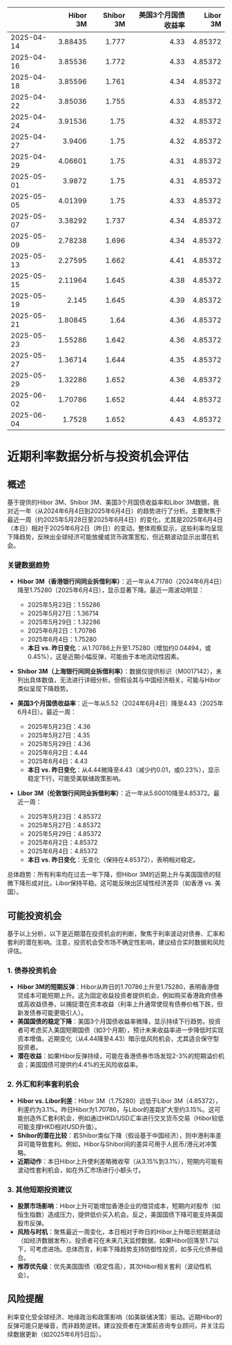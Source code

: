 |            |   Hibor 3M |   Shibor 3M |   美国3个月国债收益率 |   Libor 3M |
|:-----------|-----------:|------------:|----------------------:|-----------:|
| 2025-04-14 |    3.88435 |       1.777 |                  4.33 |    4.85372 |
| 2025-04-16 |    3.85536 |       1.772 |                  4.33 |    4.85372 |
| 2025-04-18 |    3.85596 |       1.761 |                  4.34 |    4.85372 |
| 2025-04-22 |    3.85036 |       1.755 |                  4.33 |    4.85372 |
| 2025-04-24 |    3.91536 |       1.75  |                  4.32 |    4.85372 |
| 2025-04-27 |    3.9406  |       1.75  |                  4.32 |    4.85372 |
| 2025-04-29 |    4.06601 |       1.75  |                  4.31 |    4.85372 |
| 2025-05-01 |    3.9872  |       1.75  |                  4.31 |    4.85372 |
| 2025-05-05 |    4.01399 |       1.75  |                  4.33 |    4.85372 |
| 2025-05-07 |    3.38292 |       1.737 |                  4.34 |    4.85372 |
| 2025-05-09 |    2.78238 |       1.696 |                  4.34 |    4.85372 |
| 2025-05-13 |    2.27595 |       1.662 |                  4.41 |    4.85372 |
| 2025-05-15 |    2.11964 |       1.645 |                  4.38 |    4.85372 |
| 2025-05-19 |    2.145   |       1.645 |                  4.39 |    4.85372 |
| 2025-05-21 |    1.80845 |       1.64  |                  4.36 |    4.85372 |
| 2025-05-23 |    1.55286 |       1.642 |                  4.36 |    4.85372 |
| 2025-05-27 |    1.36714 |       1.644 |                  4.35 |    4.85372 |
| 2025-05-29 |    1.32286 |       1.652 |                  4.36 |    4.85372 |
| 2025-06-02 |    1.70786 |       1.652 |                  4.44 |    4.85372 |
| 2025-06-04 |    1.7528  |       1.652 |                  4.43 |    4.85372 |

# 近期利率数据分析与投资机会评估

## 概述
基于提供的Hibor 3M、Shibor 3M、美国3个月国债收益率和Libor 3M数据，我对近一年（从2024年6月4日到2025年6月4日）的趋势进行了分析。主要聚焦于最近一周（约2025年5月28日至2025年6月4日）的变化，尤其是2025年6月4日（本日）相对于2025年6月2日（昨日）的变动。整体观察显示，这些利率均呈现下降趋势，反映出全球经济可能放缓或货币政策宽松，但近期波动显示出潜在机会。

### 关键数据趋势
- **Hibor 3M（香港银行间同业拆借利率）**：近一年从4.71780（2024年6月4日）降至1.75280（2025年6月4日），显示显著下降。最近一周波动明显：
  - 2025年5月23日：1.55286
  - 2025年5月27日：1.36714
  - 2025年5月29日：1.32286
  - 2025年6月2日：1.70786
  - 2025年6月4日：1.75280
  - **本日 vs. 昨日变化**：从1.70786上升至1.75280（增加约0.04494，或0.45%），这是近期小幅反弹，可能由于本地流动性因素。
  
- **Shibor 3M（上海银行间同业拆借利率）**：数据仅提供标识（M0017142），未列出具体数值，无法进行详细分析。但假设其与中国经济相关，可能与Hibor类似呈现下降趋势。

- **美国3个月国债收益率**：近一年从5.52（2024年6月4日）降至4.43（2025年6月4日）。最近一周：
  - 2025年5月23日：4.36
  - 2025年5月27日：4.35
  - 2025年5月29日：4.36
  - 2025年6月2日：4.44
  - 2025年6月4日：4.43
  - **本日 vs. 昨日变化**：从4.44微降至4.43（减少约0.01，或0.23%），显示稳定下行，可能受美联储政策影响。

- **Libor 3M（伦敦银行间同业拆借利率）**：近一年从5.60010降至4.85372。最近一周：
  - 2025年5月23日：4.85372
  - 2025年5月27日：4.85372
  - 2025年5月29日：4.85372
  - 2025年6月2日：4.85372
  - 2025年6月4日：4.85372
  - **本日 vs. 昨日变化**：无变化（保持在4.85372），表明相对稳定。

总体趋势：所有利率均在过去一年下降，但Hibor 3M的近期上升与美国国债的轻微下降形成对比，Libor保持平稳。这可能反映出区域性经济差异（如香港 vs. 美国）。

## 可能投资机会
基于以上分析，以下是近期潜在投资机会的判断，聚焦于利率波动对债券、汇率和套利的潜在影响。注意，投资机会受市场不确定性影响，建议结合实时数据和风险评估。

### 1. **债券投资机会**
   - **Hibor 3M的短期反弹**：Hibor从昨日的1.70786上升至1.75280，表明香港借贷成本可能短期上升。这为固定收益投资者提供机会，例如购买香港政府债券或高收益债券，以捕捉潜在资本收益（利率上升通常使现有债券价格下跌，但新发债券可能更吸引人）。
   - **美国国债的稳定下降**：美国3个月国债收益率微降，显示持续下行趋势。投资者可考虑买入美国短期国债（如3个月期），预计未来收益率进一步降低时实现资本增值。近期变化（从4.44降至4.43）暗示低风险机会，尤其适合保守型投资者。
   - **潜在收益**：如果Hibor反弹持续，可能在香港债券市场发现2-3%的短期溢价机会；美国国债可提供约4.4%的无风险收益率。

### 2. **外汇和利率套利机会**
   - **Hibor vs. Libor利差**：Hibor 3M（1.75280）远低于Libor 3M（4.85372），利差约为3.1%。昨日Hibor为1.70786，与Libor的差距扩大至约3.15%。这可能创造外汇套利机会，例如通过HKD/USD汇率进行交叉货币交易（Hibor较低可能支撑HKD相对USD升值）。
   - **Shibor的潜在比较**：若Shibor类似下降（假设基于中国经济），则中港利率差异可能导致套利。例如，Hibor与Shibor间的差异可用于人民币/港元对冲策略。
   - **近期动作**：本日Hibor上升使利差略微收窄（从3.15%到3.1%），短期内可能有波动性套利机会，如在外汇市场进行小额头寸。

### 3. **其他短期投资建议**
   - **股票市场影响**：Hibor上升可能增加香港企业的借贷成本，短期内对股市（如恒生指数）造成压力，提供低价买入机会。反之，美国国债下降可能支持美国股市反弹。
   - **风险与时机**：聚焦最近一周变化，本日相对于昨日的Hibor上升暗示短期波动（如经济数据发布）。投资者可在未来几天监控数据，如果Hibor回落至1.7以下，可考虑进场。总体而言，利率下降趋势支持防御性投资，如多元化债券组合。
   - **推荐优先级**：优先美国国债（稳定性高），其次Hibor相关套利（波动性机会）。

## 风险提醒
利率变化受全球经济、地缘政治和政策影响（如美联储决策）驱动。近期Hibor的反弹可能只是噪音，而非趋势逆转。建议投资者在决策前咨询专业顾问，并关注后续数据更新（如2025年6月5日后）。